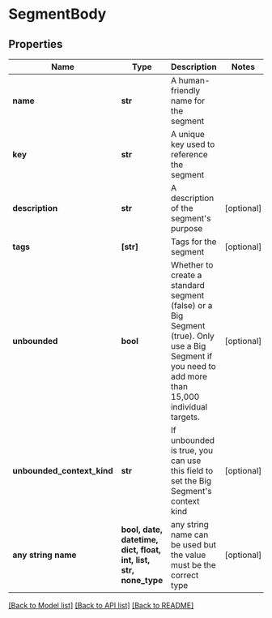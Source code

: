 # SegmentBody


## Properties
Name | Type | Description | Notes
------------ | ------------- | ------------- | -------------
**name** | **str** | A human-friendly name for the segment | 
**key** | **str** | A unique key used to reference the segment | 
**description** | **str** | A description of the segment&#39;s purpose | [optional] 
**tags** | **[str]** | Tags for the segment | [optional] 
**unbounded** | **bool** | Whether to create a standard segment (false) or a Big Segment (true). Only use a Big Segment if you need to add more than 15,000 individual targets. | [optional] 
**unbounded_context_kind** | **str** | If unbounded is true, you can use this field to set the Big Segment&#39;s context kind | [optional] 
**any string name** | **bool, date, datetime, dict, float, int, list, str, none_type** | any string name can be used but the value must be the correct type | [optional]

[[Back to Model list]](../README.md#documentation-for-models) [[Back to API list]](../README.md#documentation-for-api-endpoints) [[Back to README]](../README.md)


